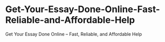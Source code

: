 # Get-Your-Essay-Done-Online-Fast-Reliable-and-Affordable-Help
Get Your Essay Done Online – Fast, Reliable, and Affordable Help

